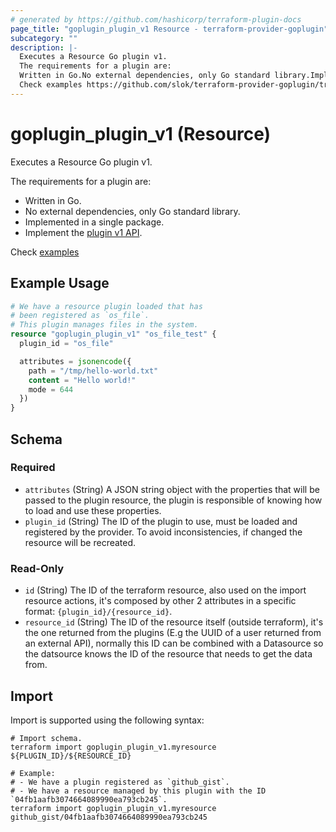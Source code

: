 ```yaml
---
# generated by https://github.com/hashicorp/terraform-plugin-docs
page_title: "goplugin_plugin_v1 Resource - terraform-provider-goplugin"
subcategory: ""
description: |-
  Executes a Resource Go plugin v1.
  The requirements for a plugin are:
  Written in Go.No external dependencies, only Go standard library.Implemented in a single package.Implement the plugin v1 API https://github.com/slok/terraform-provider-goplugin/tree/main/pkg/api/v1.
  Check examples https://github.com/slok/terraform-provider-goplugin/tree/main/examples
---
```


# goplugin_plugin_v1 (Resource)

Executes a Resource Go plugin v1.

The requirements for a plugin are:

- Written in Go.
- No external dependencies, only Go standard library.
- Implemented in a single package.
- Implement the [plugin v1 API](https://github.com/slok/terraform-provider-goplugin/tree/main/pkg/api/v1).

Check [examples](https://github.com/slok/terraform-provider-goplugin/tree/main/examples)

## Example Usage

```terraform
# We have a resource plugin loaded that has
# been registered as `os_file`.
# This plugin manages files in the system.
resource "goplugin_plugin_v1" "os_file_test" {
  plugin_id = "os_file"

  attributes = jsonencode({
    path = "/tmp/hello-world.txt"
    content = "Hello world!"
    mode = 644
  })
}
```

<!-- schema generated by tfplugindocs -->
## Schema

### Required

- `attributes` (String) A JSON string object with the properties that will be passed to the plugin
								resource, the plugin is responsible of knowing how to load and use these properties.
- `plugin_id` (String) The ID of the plugin to use, must be loaded and registered by the provider.
							    To avoid inconsistencies, if changed the resource will be recreated.

### Read-Only

- `id` (String) The ID of the terraform resource, also used on the import resource actions, it's composed by other 2 attributes in a specific format: `{plugin_id}/{resource_id}`.
- `resource_id` (String) The ID of the resource itself (outside terraform), it's the one returned from
							  the plugins (E.g the UUID of a user returned from an external API),
							  normally this ID can be combined with a Datasource so the datsource knows the
							  ID of the resource that needs to get the data from.

## Import

Import is supported using the following syntax:

```shell
# Import schema.
terraform import goplugin_plugin_v1.myresource ${PLUGIN_ID}/${RESOURCE_ID}

# Example:
# - We have a plugin registered as `github_gist`.
# - We have a resource managed by this plugin with the ID `04fb1aafb3074664089990ea793cb245`.
terraform import goplugin_plugin_v1.myresource github_gist/04fb1aafb3074664089990ea793cb245
```
